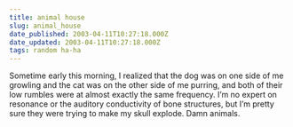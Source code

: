 ```yaml
---
title: animal house
slug: animal_house
date_published: 2003-04-11T10:27:18.000Z
date_updated: 2003-04-11T10:27:18.000Z
tags: random ha-ha
---
```


Sometime early this morning, I realized that the dog was on one side of me growling and the cat was on the other side of me purring, and both of their low rumbles were at almost exactly the same frequency. I’m no expert on resonance or the auditory conductivity of bone structures, but I’m pretty sure they were trying to make my skull explode. Damn animals.
